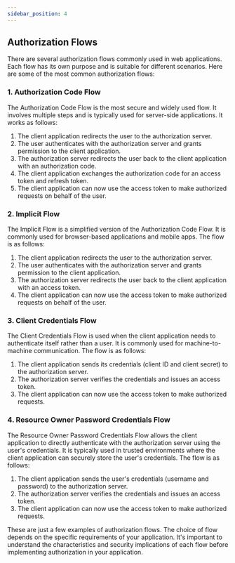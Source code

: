 ```yaml
---
sidebar_position: 4
---
```


## Authorization Flows

There are several authorization flows commonly used in web applications. Each flow has its own purpose and is suitable for different scenarios. Here are some of the most common authorization flows:

### 1. Authorization Code Flow

The Authorization Code Flow is the most secure and widely used flow. It involves multiple steps and is typically used for server-side applications. It works as follows:

1. The client application redirects the user to the authorization server.
2. The user authenticates with the authorization server and grants permission to the client application.
3. The authorization server redirects the user back to the client application with an authorization code.
4. The client application exchanges the authorization code for an access token and refresh token.
5. The client application can now use the access token to make authorized requests on behalf of the user.

### 2. Implicit Flow

The Implicit Flow is a simplified version of the Authorization Code Flow. It is commonly used for browser-based applications and mobile apps. The flow is as follows:

1. The client application redirects the user to the authorization server.
2. The user authenticates with the authorization server and grants permission to the client application.
3. The authorization server redirects the user back to the client application with an access token.
4. The client application can now use the access token to make authorized requests on behalf of the user.

### 3. Client Credentials Flow

The Client Credentials Flow is used when the client application needs to authenticate itself rather than a user. It is commonly used for machine-to-machine communication. The flow is as follows:

1. The client application sends its credentials (client ID and client secret) to the authorization server.
2. The authorization server verifies the credentials and issues an access token.
3. The client application can now use the access token to make authorized requests.

### 4. Resource Owner Password Credentials Flow

The Resource Owner Password Credentials Flow allows the client application to directly authenticate with the authorization server using the user's credentials. It is typically used in trusted environments where the client application can securely store the user's credentials. The flow is as follows:

1. The client application sends the user's credentials (username and password) to the authorization server.
2. The authorization server verifies the credentials and issues an access token.
3. The client application can now use the access token to make authorized requests.

These are just a few examples of authorization flows. The choice of flow depends on the specific requirements of your application. It's important to understand the characteristics and security implications of each flow before implementing authorization in your application.
